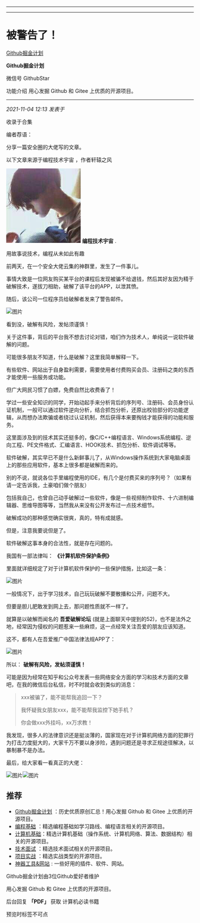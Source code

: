 ----------------------------------------
----------------------------------------
#  被警告了！

[ Github掘金计划 ](javascript:void\(0\);)

**Github掘金计划** ![]()

微信号 GithubStar

功能介绍 用心发掘 Github 和 Gitee 上优质的开源项目。

____

_2021-11-04 12:13_ _发表于_

收录于合集

编者荐语：

分享一篇安全圈的大佬写的文章。

以下文章来源于编程技术宇宙 ，作者轩辕之风

![](images/0)
**编程技术宇宙** .

用故事说技术，编程从未如此有趣

前两天，在一个安全大佬云集的神群里，发生了一件事儿。

事情大致是一位网友购买某平台的课程后发现被骗不给退钱，然后其好友因为精于破解技术，遂拔刀相助，破解了该平台的APP，以泄其愤。

随后，该公司一位程序员给破解者发来了警告邮件。

![图片](https://mmbiz.qpic.cn/mmbiz_png/jXQDbLkGBYXfS9asBNLCtzvD542NWmt37WcmabhvsyhaN2aAYRr8BUqX4naTlFv0JSP0o1TiaOdAjn6I7SY3J8g/640?wx_fmt=png&wxfrom=5&wx_lazy=1&wx_co=1)

看到没，破解有风险，发帖须谨慎！

关于这件事，背后的平台我不想去讨论对错，咱们作为技术人，单纯说一说软件破解的问题。

可能很多朋友不知道，什么是破解？这里我简单解释一下。

有些软件、网站出于自身盈利需要，需要使用者付费购买会员、注册码之类的东西才能使用一些服务或功能。

但广大网民习惯了白嫖，免费自然比收费香了！

学过一些安全知识的同学，开始动起手来分析背后的序列号、注册码、会员身份认证机制，一般可以通过软件逆向分析，结合抓包分析，还原出校验部分的功能逻辑，从而想办法欺骗或者绕过认证机制，然后获得本来要掏钱才能获得的功能和服务。

这里面涉及到的技术其实还挺多的，像C/C++编程语言、Windows系统编程、逆向工程、PE文件格式、汇编语言、HOOK技术、抓包分析、软件调试等等。

软件破解，其实早已不是什么新鲜事儿了，从Windows操作系统到大家电脑桌面上的那些应用软件，基本上很多都是破解而来的。

别的不说，就说各位手里编程使用的IDE，有几个是付费买来的序列号？（如果有请一定告诉我，土豪咱们做个朋友）

包括我自己，也曾自己动手破解过一些软件，像是一些视频制作软件、十六进制编辑器、思维导图等等，当然我从来没有公开发布过一点技术细节。

破解成功的那种感觉确实很爽，真的，特有成就感。

但是，注意我要说但是了。

软件破解这事本身的合法性，就是存在问题的。

我国有一部法律叫： **《计算机软件保护条例》**

里面就详细规定了对于计算机软件保护的一些保护措施，比如这一条：

![图片](https://mmbiz.qpic.cn/mmbiz_png/jXQDbLkGBYXfS9asBNLCtzvD542NWmt3YTkkj1Eu93m0KNvS6ibg0FePVkCqZXicJ2xZQwMjd3wC2YGPFMqWYPxw/640?wx_fmt=png)

一般情况下，出于学习技术，自己玩玩破解不要散播和公开，问题不大。

但要是胆儿肥敢发到网上去，那问题性质就不一样了。

就算是以破解而闻名的 **吾爱破解论坛** (就是上面聊天中提到的52)，也不是法外之地，经常因为侵权的问题惹来一些麻烦，这一点经常关注吾爱的朋友应该知道。

这不，都有人在吾爱推广中国法律法规APP了：

![图片](https://mmbiz.qpic.cn/mmbiz_png/jXQDbLkGBYXfS9asBNLCtzvD542NWmt3rILlH2QaAAx1SVcZLB68A96x2wlYicZpZWXCPlnpYs1LLTicOO7ib9owg/640?wx_fmt=png)

所以： **破解有风险，发帖须谨慎！**

可能是因为经常在知乎和公众号发表一些网络安全方面的学习和技术方面的文章吧，在我的微信后台私信，时不时就会收到类似的消息：

> xxx被骗了，能不能帮我追回一下？
>
> 我怀疑我女朋友xxx，能不能帮我监控下她手机？
>
> 你会做xxx外挂吗，xx万求教！

我发现，很多人的法律意识还是挺淡薄的，国家现在对于计算机网络方面的犯罪行为打击力度挺大的，大家千万不要以身涉险，遇到问题还是寻求正规途径解决，以暴制暴不是办法。

最后，给大家看一看真正的大佬：

![图片](https://mmbiz.qpic.cn/mmbiz_png/jXQDbLkGBYXfS9asBNLCtzvD542NWmt3R9jeyjv4Ihp1Uwny8cC0ddzud3WvA4c8E6UhsQibCEo1Vgk7N85IQ0A/640?wx_fmt=png)![图片](https://mmbiz.qpic.cn/mmbiz_png/jXQDbLkGBYXfS9asBNLCtzvD542NWmt3cZiaVL5LvTKoxgskB7XdnuHG3OUXib2JiasGiaGn5MTKkjxjskVkBC0eYw/640?wx_fmt=png)

  

## 推荐

  * [Github掘金计划](https://mp.weixin.qq.com/mp/appmsgalbum?__biz=MzIwNDgzMzI3Mg==&action=getalbum&album_id=1571213952619954180#wechat_redirect) ：历史优质原创汇总！用心发掘 Github 和 Gitee 上优质的开源项目。
  * [编程基础](https://mp.weixin.qq.com/mp/appmsgalbum?action=getalbum&album_id=1632585323454971905&__biz=MzIwNDgzMzI3Mg==#wechat_redirect) ：精选编程基础如学习路线、编程语言相关的开源项目。
  * [计算机基础](https://mp.weixin.qq.com/mp/appmsgalbum?action=getalbum&album_id=1635325633234780161&__biz=MzIwNDgzMzI3Mg==#wechat_redirect)：精选计算机基础（操作系统、计算机网络、算法、数据结构）相关的开源项目。
  * [技术面试](https://mp.weixin.qq.com/mp/appmsgalbum?action=getalbum&album_id=1632589980491366403&__biz=MzIwNDgzMzI3Mg==#wechat_redirect) ：精选技术面试相关的开源项目。
  * [项目实战](https://mp.weixin.qq.com/mp/appmsgalbum?action=getalbum&album_id=1632590550748938241&__biz=MzIwNDgzMzI3Mg==#wechat_redirect) ：精选实战类型的开源项目。
  * [神器工具&网站](https://mp.weixin.qq.com/mp/appmsgalbum?__biz=MzIwNDgzMzI3Mg==&action=getalbum&album_id=1692140336665378820#wechat_redirect) : 一些好用的插件、软件、网站。

Github掘金计划由3位Github爱好者维护  

用心发掘 Github 和 Gitee 上优质的开源项目。

后台回复 **「PDF」** 获取 计算机必读书籍

预览时标签不可点

